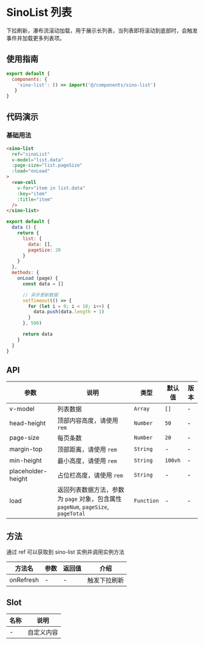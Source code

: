 # SinoList 列表

下拉刷新，瀑布流滚动加载，用于展示长列表，当列表即将滚动到底部时，会触发事件并加载更多列表项。

## 使用指南

```js
export default {
  components: { 
    'sino-list': () => import('@/components/sino-list')
   }
}
```

## 代码演示

### 基础用法

```html
<sino-list
  ref="sinoList"
  v-model="list.data"
  :page-size="list.pageSize"
  :load="onLoad"
>
  <van-cell
    v-for="item in list.data"
    :key="item"
    :title="item"
  />
</sino-list>
```

```js
export default {
  data () {
    return {
      list: {
        data: [],
        pageSize: 20
      }
    }
  },
  methods: {
    onLoad (page) {
      const data = []

      // 异步更新数据
      setTimeout(() => {
        for (let i = 0; i < 10; i++) {
          data.push(data.length + 1)
        }
      }, 500)

      return data
    }
  }
}
```

## API

| 参数 | 说明 | 类型 | 默认值 | 版本 |
|------|------|------|------|------|
| v-model | 列表数据 | `Array` | `[]` | - |
| head-height | 顶部内容高度，请使用 `rem` | `Number` | `50` | - |
| page-size | 每页条数 | `Number` | `20` | - |
| margin-top | 顶部距离，请使用 `rem` | `String` | - | - |
| min-height | 最小高度，请使用 `rem` | `String` | `100vh` | - |
| placeholder-height | 占位栏高度，请使用 `rem` | `String` | - | - |
| load | 返回列表数据方法，参数为 `page` 对象，包含属性 `pageNum`, `pageSize`, `pageTotal` | `Function` | - | - |

## 方法

通过 ref 可以获取到 sino-list 实例并调用实例方法

| 方法名 | 参数 | 返回值 | 介绍 |
|------|------|------|------|
| onRefresh | - | - | 触发下拉刷新 |

## Slot

| 名称 | 说明 |
|------|------|
| - | 自定义内容 |